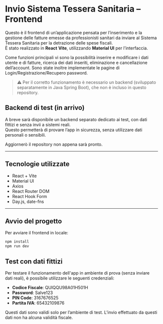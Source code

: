 # Invio Sistema Tessera Sanitaria – Frontend

Questo è il frontend di un’applicazione pensata per l’inserimento e la gestione delle fatture emesse da professionisti sanitari da inviare al Sistema Tessera Sanitaria 
per la detrazione delle spese fiscali.  
È stato realizzato in **React**  **Vite**, utilizzando **Material UI** per l’interfaccia.

Come funzioni principali vi sono la possibilità inserire e modificare i dati utente e di fatture, ricerca dei dati inseriti, eliminazione e cancellazione dell’account.
Sono state inoltre implementate le pagine di Login/Registrazione/Recupero password.

> ⚠️ Per il corretto funzionamento è necessario un backend (sviluppato separatamente in Java Spring Boot), che non è incluso in questo repository.


## Backend di test (in arrivo)

A breve sarà disponibile un backend separato dedicato ai test, con dati fittizi e senza invii a sistemi reali.  
Questo permetterà di provare l’app in sicurezza, senza utilizzare dati personali o sensibili.

Aggiornerò il repository non appena sarà pronto.

---

## Tecnologie utilizzate

- React + Vite
- Material UI
- Axios
- React Router DOM
- React Hook Form
- Day.js, date-fns

---

## Avvio del progetto

Per avviare il frontend in locale:

```bash
npm install
npm run dev
```

## Test con dati fittizi

Per testare il funzionamento dell'app in ambiente di prova (senza inviare dati reali), è possibile utilizzare le seguenti credenziali:

- **Codice Fiscale**: QUIQQU98A01H501H  
- **Password**: Salve123
- **PIN Code**: 3167676525
- **Partita IVA**: 65432109876

Questi dati sono validi solo per l’ambiente di test. 
L’invio effettuato da questi dati non ha alcuna validità fiscale.

